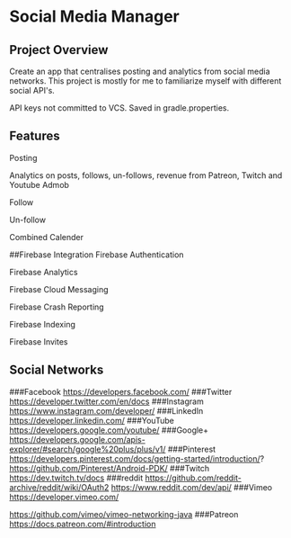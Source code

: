 # Social Media Manager
## Project Overview
Create an app that centralises posting and analytics from social media networks.
This project is mostly for me to familiarize myself with different social API's.

API keys not committed to VCS. Saved in gradle.properties.


## Features

Posting

Analytics on posts, follows, un-follows, revenue from Patreon, Twitch and Youtube Admob

Follow

Un-follow

Combined Calender

##Firebase Integration
Firebase Authentication

Firebase Analytics

Firebase Cloud Messaging

Firebase Crash Reporting

Firebase Indexing

Firebase Invites

## Social Networks
###Facebook
https://developers.facebook.com/
###Twitter
https://developer.twitter.com/en/docs
###Instagram
https://www.instagram.com/developer/
###LinkedIn
https://developer.linkedin.com/
###YouTube
https://developers.google.com/youtube/
###Google+
https://developers.google.com/apis-explorer/#search/google%20plus/plus/v1/
###Pinterest
https://developers.pinterest.com/docs/getting-started/introduction/?
https://github.com/Pinterest/Android-PDK/
###Twitch
https://dev.twitch.tv/docs
###reddit
https://github.com/reddit-archive/reddit/wiki/OAuth2
https://www.reddit.com/dev/api/
###Vimeo
https://developer.vimeo.com/

https://github.com/vimeo/vimeo-networking-java
###Patreon
https://docs.patreon.com/#introduction
